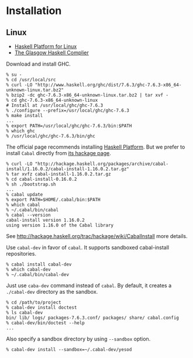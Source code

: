 # Installation

## Linux

* [Haskell Platform for Linux](http://www.haskell.org/platform/linux.html)
* [The Glasgow Haskell Complier](http://www.haskell.org/ghc/)

Download and install GHC.

    % su -
    % cd /usr/local/src
    % curl -LO "http://www.haskell.org/ghc/dist/7.6.3/ghc-7.6.3-x86_64-unknown-linux.tar.bz2"
    % bzip2 -dc ghc-7.6.3-x86_64-unknown-linux.tar.bz2 | tar xvf -
    % cd ghc-7.6.3-x86_64-unknown-linux
    # Install at /usr/local/ghc/ghc-7.6.3
    % ./configure --prefix=/usr/local/ghc/ghc-7.6.3
    % make install
    ...
    % export PATH=/usr/local/ghc/ghc-7.6.3/bin:$PATH
    % which ghc
    % /usr/local/ghc/ghc-7.6.3/bin/ghc

The official page recommends installing [Haskell Platform](http://www.haskell.org/platform/). But we prefer to install `Cabal` directly from [its hackage page](http://hackage.haskell.org/package/cabal-install).

    % curl -LO "http://hackage.haskell.org/packages/archive/cabal-install/1.16.0.2/cabal-install-1.16.0.2.tar.gz"
    % tar xvfz cabal-install-1.16.0.2.tar.gz
    % cd cabal-install-0.16.0.2
    % sh ./bootstrap.sh
    ...
    % cabal update
    % export PATH=$HOME/.cabal/bin:$PATH
    % which cabal
    % ~/.cabal/bin/cabal
    % cabal --version
    cabal-install version 1.16.0.2
    using version 1.16.0 of the Cabal library

See <http://hackage.haskell.org/trac/hackage/wiki/CabalInstall> more details.

Use `cabal-dev` in favor of `cabal`. It supports sandboxed cabal-install repositories.

    % cabal install cabal-dev
    % which cabal-dev
    % ~/.cabal/bin/cabal-dev

Just use `caba-dev` command instead of `cabal`. By default, it creates a `./cabal-dev` directory as the sandbox.

    % cd /path/to/project
    % cabal-dev install doctest
    % ls cabal-dev
    bin/ lib/ logs/ packages-7.6.3.conf/ packages/ share/ cabal.config
    % cabal-dev/bin/doctest --help
    ...

Also specify a sandbox directory by using `--sandbox` option.

    % cabal-dev install --sandbox=~/.cabal-dev/yesod
